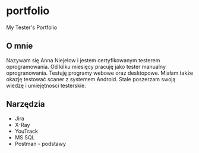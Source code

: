 # portfolio
My Tester's Portfolio

## O mnie

Nazywam się Anna Niejełow i jestem certyfikowanym testerem oprogramowania. Od kilku miesięcy pracuję jako tester manualny oprogranowania. Testuję programy webowe oraz desktopowe. Miałam także okazję testować scaner z systemem Android. Stale poszerzam swoją wiedzę i umiejętnosci testerskie.

## Narzędzia

* Jira
* X-Ray
* YouTrack
* MS SQL
* Postman - podstawy
